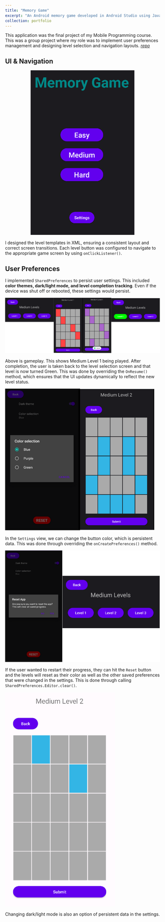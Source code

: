 ```yaml
---
title: "Memory Game"
excerpt: "An Android memory game developed in Android Studio using Java and XML, featuring user preferences management and dynamic level selection. [*repo*](https://github.com/acortez1003/MemoryGame)<br/><img src='/images/home.PNG' style='display: block; margin: auto;'>"
collection: portfolio
---
```


This application was the final project of my Mobile Programming course. This was a group project where my role was to implement user preferences management and designing level selection and navigation layouts. [*repo*](https://github.com/acortez1003/MemoryGame)

## UI & Navigation

<div style="text-align: center;">
    <img src="/images/home.PNG" alt="Home">
</div>

I designed the level templates in XML, ensuring a consistent layout and correct screen transitions. Each level button was configured to navigate to the appropriate game screen by using `onClickListener()`.

## User Preferences

I implemented `SharedPreferences` to persist user settings. This included **color themes, dark/light mode, and level completion tracking**. Even if the device was shut off or rebooted, these settings would persist.

![Gameplay](/images/gameplay.png)

Above is gameplay. This shows Medium Level 1 being played. After completion, the user is taken back to the level selection screen and that level is now turned Green. This was done by overriding the `OnResume()` method, which ensures that the UI updates dynamically to reflect the new level status. 

![Color change](/images/color_change.png)

In the `Settings` view, we can change the button color, which is persistent data. This was done through overriding the `onCreatePreferences()` method.

![Reset](/images/reset.png)

If the user wanted to restart their progress, they can hit the `Reset` button and the levels will reset as their color as well as the other saved preferences that were changed in the settings. This is done through calling `SharedPreferences.Editor.clear()`.

![Light mode](/images/light_mode.PNG)

Changing dark/light mode is also an option of persistent data in the settings.